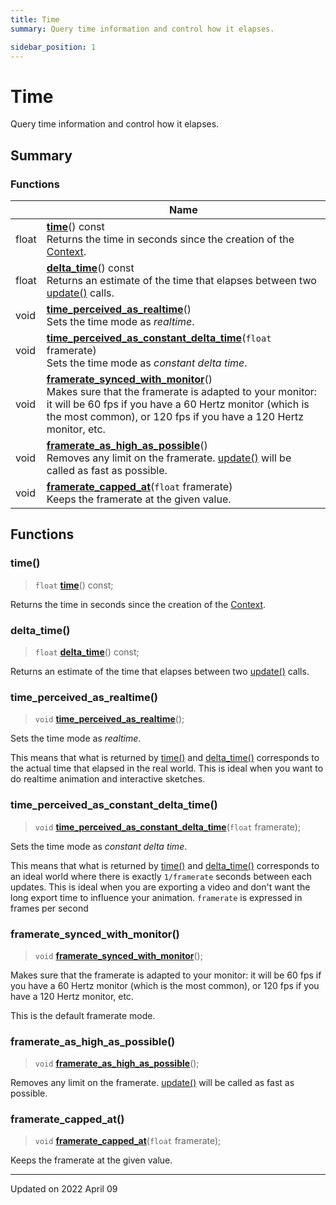 ```yaml
---
title: Time
summary: Query time information and control how it elapses. 

sidebar_position: 1
---
```


# Time

Query time information and control how it elapses. 

## Summary

### Functions

|                | Name           |
| -------------- | -------------- |
| float | **[time](/reference/time#time)**() const<br/>Returns the time in seconds since the creation of the [Context](/reference/Types/context).  |
| float | **[delta_time](/reference/time#delta_time)**() const<br/>Returns an estimate of the time that elapses between two [update()](/reference/events#update) calls.  |
| void | **[time_perceived_as_realtime](/reference/time#time_perceived_as_realtime)**()<br/>Sets the time mode as _realtime_.  |
| void | **[time_perceived_as_constant_delta_time](/reference/time#time_perceived_as_constant_delta_time)**(`float` framerate)<br/>Sets the time mode as _constant delta time_.  |
| void | **[framerate_synced_with_monitor](/reference/time#framerate_synced_with_monitor)**()<br/>Makes sure that the framerate is adapted to your monitor: it will be 60 fps if you have a 60 Hertz monitor (which is the most common), or 120 fps if you have a 120 Hertz monitor, etc.  |
| void | **[framerate_as_high_as_possible](/reference/time#framerate_as_high_as_possible)**()<br/>Removes any limit on the framerate. [update()](/reference/events#update) will be called as fast as possible.  |
| void | **[framerate_capped_at](/reference/time#framerate_capped_at)**(`float` framerate)<br/>Keeps the framerate at the given value.  |


## Functions

### time()

> `float` **[time](/reference/time#time)**() const;


Returns the time in seconds since the creation of the [Context](/reference/Types/context). 

### delta_time()

> `float` **[delta_time](/reference/time#delta_time)**() const;


Returns an estimate of the time that elapses between two [update()](/reference/events#update) calls. 

### time_perceived_as_realtime()

> `void` **[time_perceived_as_realtime](/reference/time#time_perceived_as_realtime)**();


Sets the time mode as _realtime_. 

This means that what is returned by [time()](/reference/time#time) and [delta_time()](/reference/time#delta_time) corresponds to the actual time that elapsed in the real world. This is ideal when you want to do realtime animation and interactive sketches. 


### time_perceived_as_constant_delta_time()

> `void` **[time_perceived_as_constant_delta_time](/reference/time#time_perceived_as_constant_delta_time)**(`float` framerate);


Sets the time mode as _constant delta time_. 

This means that what is returned by [time()](/reference/time#time) and [delta_time()](/reference/time#delta_time) corresponds to an ideal world where there is exactly `1/framerate` seconds between each updates. This is ideal when you are exporting a video and don't want the long export time to influence your animation. `framerate` is expressed in frames per second 


### framerate_synced_with_monitor()

> `void` **[framerate_synced_with_monitor](/reference/time#framerate_synced_with_monitor)**();


Makes sure that the framerate is adapted to your monitor: it will be 60 fps if you have a 60 Hertz monitor (which is the most common), or 120 fps if you have a 120 Hertz monitor, etc. 

This is the default framerate mode. 


### framerate_as_high_as_possible()

> `void` **[framerate_as_high_as_possible](/reference/time#framerate_as_high_as_possible)**();


Removes any limit on the framerate. [update()](/reference/events#update) will be called as fast as possible. 

### framerate_capped_at()

> `void` **[framerate_capped_at](/reference/time#framerate_capped_at)**(`float` framerate);


Keeps the framerate at the given value. 





-------------------------------

Updated on 2022 April 09